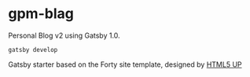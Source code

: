 # gpm-blag

Personal Blog v2 using Gatsby 1.0. 

```
gatsby develop
```


Gatsby starter based on the Forty site template, designed by [HTML5 UP](https://html5up.net/forty)
